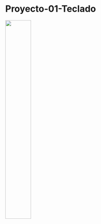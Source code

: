 # Proyecto-01-Teclado

<img src="https://i.postimg.cc/Gh8sSnDg/CapturaA.png" style="width: 40%; height: auto;">

